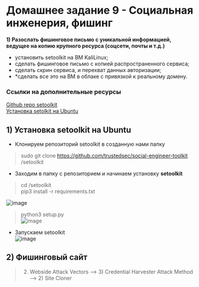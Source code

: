 # Домашнее задание 9 - Социальная инженерия, фишинг

**1) Разослать фишинговое письмо с уникальной информацией, ведущее на копию крупного ресурса (соцсети, почты и т.д.)**  
- установить setoolkit на ВМ KaliLinux;  
- сделать фишинговое письмо с копией распространенного сервиса;  
- сделать скрин сервиса, и перехват данных авторизации;  
- *сделать все это на ВМ в облаке с привязкой к реальному домену.  

### Ссылки на дополнительные ресурсы
[Github repo setoolkit](https://github.com/trustedsec/social-engineer-toolkit)  
[Установка setolkit на Ubuntu](https://www.youtube.com/watch?v=y4sIesUADD8&themeRefresh=1)

## 1) Установка setoolkit на Ubuntu
- Клонируем репозиторий setoolkit в созданную нами папку
>sudo git clone https://github.com/trustedsec/social-engineer-toolkit /setoolkit

- Заходим в папку с репозиторием и начинаем установку **setoolkit**  
>cd /setoolkit  
>pip3 install -r requirements.txt  

![image]()   

>python3 setup.py  
![image]()  

- Запускаем setoolkit  
![image]()

## 2) Фишинговый сайт

> 2) Webside Attack Vectors --> 3) Credential Harvester Attack Method --> 2) Site Cloner


